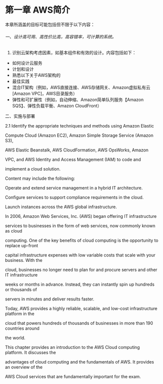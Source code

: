 # 第一章 AWS简介

本章所涵盖的目标可能包括但不限于以下内容：

###### 一、设计高可用、高性价比高，高容错率，可计算的系统。

1. 识别云架构考虑因素，如基本组件和有效的设计。内容包括如下：

* 如何设计云服务
* 计划和设计
* 熟悉以下关于AWS架构的
* 最佳实践
* 混合IT架构（例如，AWS直接连接、AWS存储网关、Amazon虚拟私有云\[Amazon VPC\]，AWS目录服务）
* 弹性和可扩展性（例如，自动伸缩、Amazon简单队列服务【Amazon SQS】、弹性负载平衡、Amazon CloudFront）



二、实施与部署

2.1 Identify the appropriate techniques and methods using Amazon Elastic

Compute Cloud \(Amazon EC2\), Amazon Simple Storage Service \(Amazon S3\),

AWS Elastic Beanstalk, AWS CloudFormation, AWS OpsWorks, Amazon

VPC, and AWS Identity and Access Management \(IAM\) to code and

implement a cloud solution.

Content may include the following:

Operate and extend service management in a hybrid IT architecture.

Configure services to support compliance requirements in the cloud.

Launch instances across the AWS global infrastructure.

In 2006, Amazon Web Services, Inc. \(AWS\) began offering IT infrastructure

services to businesses in the form of web services, now commonly known as cloud

computing. One of the key benefits of cloud computing is the opportunity to replace up-front

capital infrastructure expenses with low variable costs that scale with your business. With the

cloud, businesses no longer need to plan for and procure servers and other IT infrastructure

weeks or months in advance. Instead, they can instantly spin up hundreds or thousands of

servers in minutes and deliver results faster.

Today, AWS provides a highly reliable, scalable, and low-cost infrastructure platform in the

cloud that powers hundreds of thousands of businesses in more than 190 countries around

the world.

This chapter provides an introduction to the AWS Cloud computing platform. It discusses the

advantages of cloud computing and the fundamentals of AWS. It provides an overview of the

AWS Cloud services that are fundamentally important for the exam.

